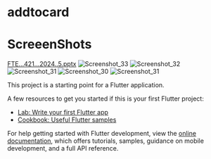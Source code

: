 # addtocard

# ScreeenShots

[FTE...421...2024..5.pptx](https://github.com/JImaruf/ecommerce_add_to_card/files/15311356/FTE.421.2024.5.pptx)
![Screenshot_33](https://github.com/JImaruf/ecommerce_add_to_card/assets/95274187/46f75f90-eb9a-4d19-9754-85ebc1785c1a)
![Screenshot_32](https://github.com/JImaruf/ecommerce_add_to_card/assets/95274187/23648e5e-bcda-4761-88ba-8236a57a8e2d)
![Screenshot_31](https://github.com/JImaruf/ecommerce_add_to_card/assets/95274187/e74dfd9d-fbdc-4f6b-aa02-18a999b11923)
![Screenshot_30](https://github.com/JImaruf/ecommerce_add_to_card/assets/95274187/b6c116f2-ea3b-488b-b66f-34077a86cf93)
![Screenshot_31](https://github.com/JImaruf/ecommerce_add_to_card/assets/95274187/7e150779-8388-41ab-ac28-6c1f78f9b459)

This project is a starting point for a Flutter application.

A few resources to get you started if this is your first Flutter project:

- [Lab: Write your first Flutter app](https://docs.flutter.dev/get-started/codelab)
- [Cookbook: Useful Flutter samples](https://docs.flutter.dev/cookbook)

For help getting started with Flutter development, view the
[online documentation](https://docs.flutter.dev/), which offers tutorials,
samples, guidance on mobile development, and a full API reference.
